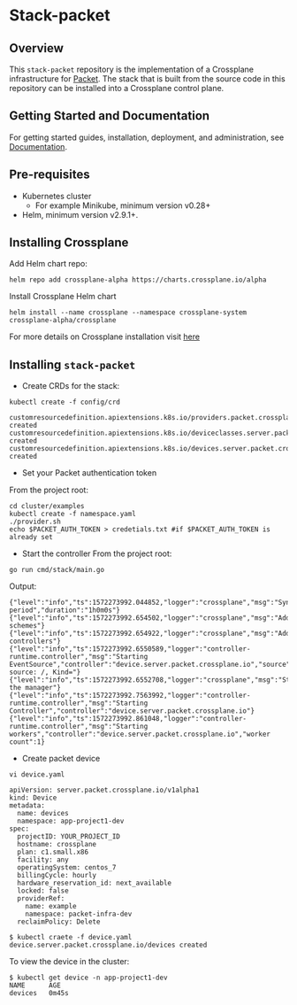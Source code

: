 # Stack-packet

## Overview

This `stack-packet` repository is the implementation of a Crossplane infrastructure for
[Packet](https://www.packet.com).
The stack that is built from the source code in this repository can be installed into a Crossplane control plane.

## Getting Started and Documentation

For getting started guides, installation, deployment, and administration, see [Documentation](https://crossplane.io/docs/latest).

## Pre-requisites 

* Kubernetes cluster
    * For example Minikube, minimum version v0.28+
* Helm, minimum version v2.9.1+.

## Installing Crossplane

Add Helm chart repo:
```
helm repo add crossplane-alpha https://charts.crossplane.io/alpha
```
Install Crossplane Helm chart

```
helm install --name crossplane --namespace crossplane-system crossplane-alpha/crossplane
```

For more details on Crossplane installation visit [here](https://crossplane.io/docs/v0.1/install-crossplane.html)

## Installing `stack-packet` 

* Create CRDs for the stack:

```
kubectl create -f config/crd
```

```
customresourcedefinition.apiextensions.k8s.io/providers.packet.crossplane.io created
customresourcedefinition.apiextensions.k8s.io/deviceclasses.server.packet.crossplane.io created
customresourcedefinition.apiextensions.k8s.io/devices.server.packet.crossplane.io created
```

* Set your Packet authentication token

From the project root:
```
cd cluster/examples
kubectl create -f namespace.yaml
./provider.sh
echo $PACKET_AUTH_TOKEN > credetials.txt #if $PACKET_AUTH_TOKEN is already set
```

* Start the controller 
From the project root:

```
go run cmd/stack/main.go 
```
Output:
```
{"level":"info","ts":1572273992.044852,"logger":"crossplane","msg":"Sync period","duration":"1h0m0s"}
{"level":"info","ts":1572273992.654502,"logger":"crossplane","msg":"Adding schemes"}
{"level":"info","ts":1572273992.654922,"logger":"crossplane","msg":"Adding controllers"}
{"level":"info","ts":1572273992.6550589,"logger":"controller-runtime.controller","msg":"Starting EventSource","controller":"device.server.packet.crossplane.io","source":"kind source: /, Kind="}
{"level":"info","ts":1572273992.6552708,"logger":"crossplane","msg":"Starting the manager"}
{"level":"info","ts":1572273992.7563992,"logger":"controller-runtime.controller","msg":"Starting Controller","controller":"device.server.packet.crossplane.io"}
{"level":"info","ts":1572273992.861048,"logger":"controller-runtime.controller","msg":"Starting workers","controller":"device.server.packet.crossplane.io","worker count":1}
```

* Create packet device

```
vi device.yaml
```
```
apiVersion: server.packet.crossplane.io/v1alpha1
kind: Device
metadata:
  name: devices
  namespace: app-project1-dev
spec:
  projectID: YOUR_PROJECT_ID
  hostname: crossplane
  plan: c1.small.x86
  facility: any
  operatingSystem: centos_7
  billingCycle: hourly
  hardware_reservation_id: next_available
  locked: false
  providerRef:
    name: example
    namespace: packet-infra-dev
  reclaimPolicy: Delete
```

```
$ kubectl craete -f device.yaml
device.server.packet.crossplane.io/devices created
```

To view the device in the cluster:
```
$ kubectl get device -n app-project1-dev
NAME      AGE
devices   0m45s
```

